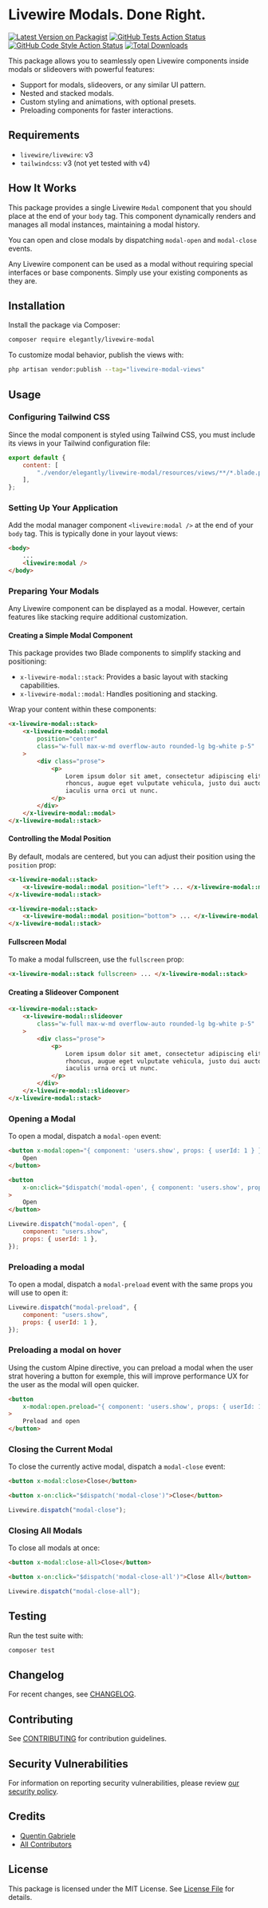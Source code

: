 # Livewire Modals. Done Right.

[![Latest Version on Packagist](https://img.shields.io/packagist/v/elegantly/livewire-modal.svg?style=flat-square)](https://packagist.org/packages/elegantly/livewire-modal)
[![GitHub Tests Action Status](https://img.shields.io/github/actions/workflow/status/ElegantEngineeringTech/livewire-modal/run-tests.yml?branch=main&label=tests&style=flat-square)](https://github.com/ElegantEngineeringTech/livewire-modal/actions?query=workflow%3Arun-tests+branch%3Amain)
[![GitHub Code Style Action Status](https://img.shields.io/github/actions/workflow/status/ElegantEngineeringTech/livewire-modal/fix-php-code-style-issues.yml?branch=main&label=code%20style&style=flat-square)](https://github.com/ElegantEngineeringTech/livewire-modal/actions?query=workflow%3A"Fix+PHP+code+style+issues"+branch%3Amain)
[![Total Downloads](https://img.shields.io/packagist/dt/elegantly/livewire-modal.svg?style=flat-square)](https://packagist.org/packages/elegantly/livewire-modal)

This package allows you to seamlessly open Livewire components inside modals or slideovers with powerful features:

-   Support for modals, slideovers, or any similar UI pattern.
-   Nested and stacked modals.
-   Custom styling and animations, with optional presets.
-   Preloading components for faster interactions.

## Requirements

-   `livewire/livewire`: v3
-   `tailwindcss`: v3 (not yet tested with v4)

## How It Works

This package provides a single Livewire `Modal` component that you should place at the end of your `body` tag. This component dynamically renders and manages all modal instances, maintaining a modal history.

You can open and close modals by dispatching `modal-open` and `modal-close` events.

Any Livewire component can be used as a modal without requiring special interfaces or base components. Simply use your existing components as they are.

## Installation

Install the package via Composer:

```bash
composer require elegantly/livewire-modal
```

To customize modal behavior, publish the views with:

```bash
php artisan vendor:publish --tag="livewire-modal-views"
```

## Usage

### Configuring Tailwind CSS

Since the modal component is styled using Tailwind CSS, you must include its views in your Tailwind configuration file:

```js
export default {
    content: [
        "./vendor/elegantly/livewire-modal/resources/views/**/*.blade.php",
    ],
};
```

### Setting Up Your Application

Add the modal manager component `<livewire:modal />` at the end of your `body` tag. This is typically done in your layout views:

```html
<body>
    ...
    <livewire:modal />
</body>
```

### Preparing Your Modals

Any Livewire component can be displayed as a modal. However, certain features like stacking require additional customization.

#### Creating a Simple Modal Component

This package provides two Blade components to simplify stacking and positioning:

-   `x-livewire-modal::stack`: Provides a basic layout with stacking capabilities.
-   `x-livewire-modal::modal`: Handles positioning and stacking.

Wrap your content within these components:

```html
<x-livewire-modal::stack>
    <x-livewire-modal::modal
        position="center"
        class="w-full max-w-md overflow-auto rounded-lg bg-white p-5"
    >
        <div class="prose">
            <p>
                Lorem ipsum dolor sit amet, consectetur adipiscing elit. Etiam
                rhoncus, augue eget vulputate vehicula, justo dui auctor est, at
                iaculis urna orci ut nunc.
            </p>
        </div>
    </x-livewire-modal::modal>
</x-livewire-modal::stack>
```

#### Controlling the Modal Position

By default, modals are centered, but you can adjust their position using the `position` prop:

```html
<x-livewire-modal::stack>
    <x-livewire-modal::modal position="left"> ... </x-livewire-modal::modal>
</x-livewire-modal::stack>
```

```html
<x-livewire-modal::stack>
    <x-livewire-modal::modal position="bottom"> ... </x-livewire-modal::modal>
</x-livewire-modal::stack>
```

#### Fullscreen Modal

To make a modal fullscreen, use the `fullscreen` prop:

```html
<x-livewire-modal::stack fullscreen> ... </x-livewire-modal::stack>
```

#### Creating a Slideover Component

```html
<x-livewire-modal::stack>
    <x-livewire-modal::slideover
        class="w-full max-w-md overflow-auto rounded-lg bg-white p-5"
    >
        <div class="prose">
            <p>
                Lorem ipsum dolor sit amet, consectetur adipiscing elit. Etiam
                rhoncus, augue eget vulputate vehicula, justo dui auctor est, at
                iaculis urna orci ut nunc.
            </p>
        </div>
    </x-livewire-modal::slideover>
</x-livewire-modal::stack>
```

### Opening a Modal

To open a modal, dispatch a `modal-open` event:

```html
<button x-modal:open="{ component: 'users.show', props: { userId: 1 } }">
    Open
</button>
```

```html
<button
    x-on:click="$dispatch('modal-open', { component: 'users.show', props: { userId: 1 } })"
>
    Open
</button>
```

```js
Livewire.dispatch("modal-open", {
    component: "users.show",
    props: { userId: 1 },
});
```

### Preloading a modal

To open a modal, dispatch a `modal-preload` event with the same props you will use to open it:

```js
Livewire.dispatch("modal-preload", {
    component: "users.show",
    props: { userId: 1 },
});
```

### Preloading a modal on hover

Using the custom Alpine directive, you can preload a modal when the user strat hovering a button for exemple, this will improve performance UX for the user as the modal will open quicker.

```html
<button
    x-modal:open.preload="{ component: 'users.show', props: { userId: 1 } }"
>
    Preload and open
</button>
```

### Closing the Current Modal

To close the currently active modal, dispatch a `modal-close` event:

```html
<button x-modal:close>Close</button>
```

```html
<button x-on:click="$dispatch('modal-close')">Close</button>
```

```js
Livewire.dispatch("modal-close");
```

### Closing All Modals

To close all modals at once:

```html
<button x-modal:close-all>Close</button>
```

```html
<button x-on:click="$dispatch('modal-close-all')">Close All</button>
```

```js
Livewire.dispatch("modal-close-all");
```

## Testing

Run the test suite with:

```bash
composer test
```

## Changelog

For recent changes, see [CHANGELOG](CHANGELOG.md).

## Contributing

See [CONTRIBUTING](CONTRIBUTING.md) for contribution guidelines.

## Security Vulnerabilities

For information on reporting security vulnerabilities, please review [our security policy](../../security/policy).

## Credits

-   [Quentin Gabriele](https://github.com/QuentinGab)
-   [All Contributors](../../contributors)

## License

This package is licensed under the MIT License. See [License File](LICENSE.md) for details.
